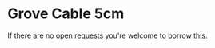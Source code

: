 # Grove Cable 5cm
If there are no [open requests](../../../../issues?q=is%3Aissue+is%3Aopen+%22Grove+Cable+5cm%22) you're welcome to [borrow this](../../../../issues/new?title=Borrow+request+for+Grove+Cable+5cm&body=1+piece+of+%5Bthis%5D%28..%2Fblob%2Fmain%2F.%2FParts%2FCables%2FGrove_Cable_5cm.md%29+for+~2+weeks.).